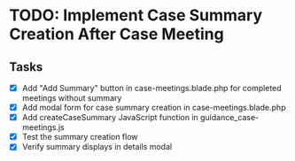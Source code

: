 # TODO: Implement Case Summary Creation After Case Meeting

## Tasks
- [x] Add "Add Summary" button in case-meetings.blade.php for completed meetings without summary
- [x] Add modal form for case summary creation in case-meetings.blade.php
- [x] Add createCaseSummary JavaScript function in guidance_case-meetings.js
- [x] Test the summary creation flow
- [x] Verify summary displays in details modal

